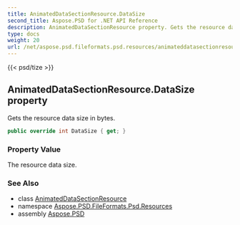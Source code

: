 ```yaml
---
title: AnimatedDataSectionResource.DataSize
second_title: Aspose.PSD for .NET API Reference
description: AnimatedDataSectionResource property. Gets the resource data size in bytes
type: docs
weight: 20
url: /net/aspose.psd.fileformats.psd.resources/animateddatasectionresource/datasize/
---
```

{{< psd/tize >}}
## AnimatedDataSectionResource.DataSize property

Gets the resource data size in bytes.

```csharp
public override int DataSize { get; }
```

### Property Value

The resource data size.

### See Also

* class [AnimatedDataSectionResource](../)
* namespace [Aspose.PSD.FileFormats.Psd.Resources](../../animateddatasectionresource/)
* assembly [Aspose.PSD](../../../)


